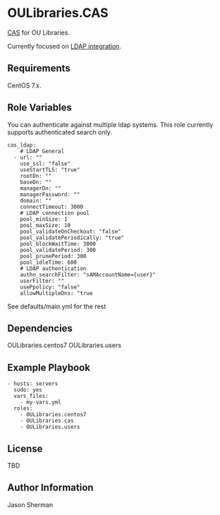 OULibraries.CAS
=========

[CAS](https://apereo.github.io/cas/4.2.x/index.html) for OU Libraries.

Currently focused on [LDAP integration](https://apereo.github.io/cas/4.2.x/installation/LDAP-Authentication.html).

Requirements
------------

CentOS 7.x.

Role Variables
--------------

You can authenticate against multiple ldap systems.  This role currently supports authenticated search only.

```
cas_ldap:
    # LDAP General
  - url: ""
    use_ssl: "false"
    useStartTLS: "true"
    rootDn: ""
    baseDn: ""
    managerDn: ""
    managerPassword: ""
    domain: ""
    connectTimeout: 3000
    # LDAP connection pool
    pool_minSize: 1
    pool_maxSize: 10
    pool_validateOnCheckout: "false"
    pool_validatePeriodically: "true"
    pool_blockWaitTime: 3000
    pool_validatePeriod: 300
    pool_prunePeriod: 300
    pool_idleTime: 600
    # LDAP authentication
    authn_searchFilter: "sAMAccountName={user}"
    userFilter: ""
    usePpolicy: "false"
    allowMultipleDns: "true
```

See defaults/main.yml for the rest

Dependencies
------------

OULibraries.centos7
OULibraries.users

Example Playbook
----------------

```
- hosts: servers
  sudo: yes
  vars_files:
    - my-vars.yml
  roles:
    - OULibraries.centos7
    - OULibraries.cas
    - OULibraries.users
```

License
-------

TBD

Author Information
------------------

Jason Sherman
